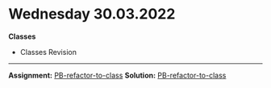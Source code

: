 # Wednesday 30.03.2022
  
  **Classes**
   - Classes Revision
---

**Assignment:** [ PB-refactor-to-class](https://classroom.github.com/a/iDA0EPE4)
**Solution:** [ PB-refactor-to-class](https://github.com/FbW-E10/PB-Assignments-Solutions/tree/main/30.03.2022/%20pb-refactor-to-class)

  

 
